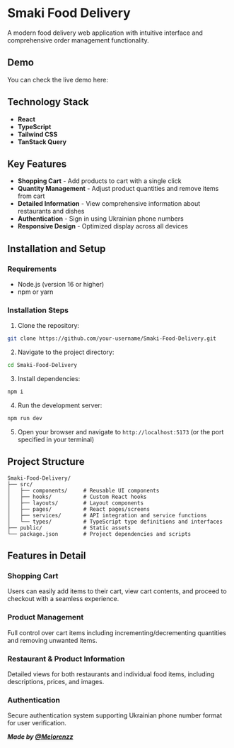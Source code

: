 # Smaki Food Delivery

A modern food delivery web application with intuitive interface and comprehensive order management functionality.

## Demo

You can check the live demo here: 

## Technology Stack

- **React**
- **TypeScript** 
- **Tailwind CSS** 
- **TanStack Query**

## Key Features

- **Shopping Cart** - Add products to cart with a single click
- **Quantity Management** - Adjust product quantities and remove items from cart
- **Detailed Information** - View comprehensive information about restaurants and dishes
- **Authentication** - Sign in using Ukrainian phone numbers
- **Responsive Design** - Optimized display across all devices

## Installation and Setup

### Requirements

- Node.js (version 16 or higher)
- npm or yarn

### Installation Steps

1. Clone the repository:
```bash
git clone https://github.com/your-username/Smaki-Food-Delivery.git
```

2. Navigate to the project directory:
```bash
cd Smaki-Food-Delivery
```

3. Install dependencies:
```bash
npm i
```

4. Run the development server:
```bash
npm run dev
```

5. Open your browser and navigate to `http://localhost:5173` (or the port specified in your terminal)

## Project Structure

```
Smaki-Food-Delivery/
├── src/
│   ├── components/     # Reusable UI components 
│   ├── hooks/          # Custom React hooks
│   ├── layouts/        # Layout components 
│   ├── pages/          # React pages/screens 
│   ├── services/       # API integration and service functions
│   └── types/          # TypeScript type definitions and interfaces
├── public/             # Static assets
└── package.json        # Project dependencies and scripts

```

## Features in Detail

### Shopping Cart
Users can easily add items to their cart, view cart contents, and proceed to checkout with a seamless experience.

### Product Management
Full control over cart items including incrementing/decrementing quantities and removing unwanted items.

### Restaurant & Product Information
Detailed views for both restaurants and individual food items, including descriptions, prices, and images.

### Authentication
Secure authentication system supporting Ukrainian phone number format for user verification.

***Made by [@Melorenzz](https://github.com/Melorenzz)***
